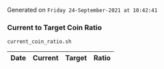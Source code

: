 Generated on `Friday 24-September-2021 at 10:42:41`

### Current to Target Coin Ratio
`current_coin_ratio.sh`

Date|Current|Target|Ratio
---|---|---|---
